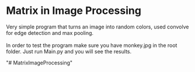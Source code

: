 # Matrix in Image Processing

Very simple program that turns an image into random colors, used convolve for edge detection and max pooling.
<br/>
<br/>
In order to test the program make sure you have monkey.jpg in the root folder. Just run Main.py and you will see the results. 


"# MatrixImageProcessing" 
